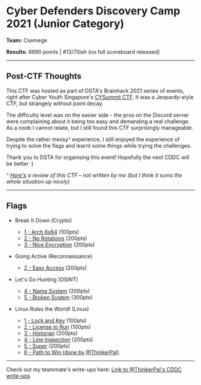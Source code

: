# Cyber Defenders Discovery Camp 2021 (Junior Category)

**Team:** Csemege 

**Results:** 6990 points | #13/70ish (no full scoreboard released)

---

## Post-CTF Thoughts

This CTF was hosted as part of DSTA's Brainhack 2021 series of events, right after Cyber Youth Singapore's [CYSummit CTF](/CYS%202021). It was a Jeopardy-style CTF, but strangely without point decay.

The difficulty level was on the easier side - the pros on the Discord server were complaining about it being too easy and demanding a real challenge. As a noob I cannot relate, but I still found this CTF surprisingly manageable.

Despite the rather messy^ experience, I still enjoyed the experience of trying to solve the flags and learnt some things while trying the challenges.

Thank you to DSTA for organising this event! Hopefully the next CDDC will be better :)

*^ [Here's](https://www.notion.so/CDDC21-Review-f239e9f81a32434f8e7af3053c9c74e8) a review of this CTF – not written by me (but I think it sums the whole situation up nicely)*

---

## Flags

* Break It Down (Crypto)
  * [1 - Arch 6x64](Break%20It%20Down/1%20-%20Arch%206x64) (100pts)
  * [2 - No Rotations](Break%20It%20Down/2%20-%20No%20Rotations) (200pts)
  * [3 - Nice Encryption](Break%20It%20Down/3%20-%20Nice%20Encryption) (200pts)

* Going Active (Reconnaissance)
  * [2 - Easy Access](Going%20Active/2%20-%20Easy%20Access) (200pts)

* Let's Go Hunting (OSINT)
  * [4 - Name System](Let's%20Go%20Hunting/4%20-%20Name%20System) (200pts)
  * [5 - Broken System](Let's%20Go%20Hunting/5%20-%20Broken%20System) (300pts)

* Linux Rules the World! (Linux)
  * [1 - Lock and Key](Linux%20Rules%20the%20World!/1%20-%20Lock%20and%20Key) (100pts)
  * [2 - License to Run](Linux%20Rules%20the%20World!/2%20-%20License%20to%20Run) (100pts)
  * [3 - Historian](Linux%20Rules%20the%20World!/3%20-%20Historian) (200pts)
  * [4 - Line Inspection](Linux%20Rules%20the%20World!/4%20-%20Line%20Inspection) (200pts)
  * [5 - Super](Linux%20Rules%20the%20World!/5%20-%20Super) (200pts)
  * [6 - Path to Win (done by @ThinkerPal)](https://github.com/ThinkerPal/CTF-Writeups/tree/master/2021-02-CDDC/Linux%20Rules%20the%20World/6%20-%20Path%20to%20Win)
<!--
* Post Mortem (Forensics)
  * [3 - WPA](Post%20Mortem/3%20-%20WPA) (300pts)
  * [4 - Default Password](Post%20Mortem/4%20-%20Default%20Password) (400pts)

* Web Takedown Episode 1 (Web Vulnerabilities)
  * [4 - Traversal](Web%20Takedown%20Episode%201/4%20-%20Traversal) (300pts)
  * [5 - Bypass](Web%20Takedown%20Episode%201/5%20-%20Bypass) (200pts)

* Web Takedown Episode 2 (Web Vulnerabilities)
  * [1 - Quick](Web%20Takedown%20Episode%202/1%20-%20Quick) (200pts)
  * [2 - Just a Session](Web%20Takedown%20Episode%202/2%20-%20Just%20a%20Session) (200pts)

-->
---

Check out my teammate's write-ups here: [Link to @ThinkerPal's CDDC write-ups](https://github.com/ThinkerPal/CTF-Writeups/tree/master/2021-02-CDDC)
